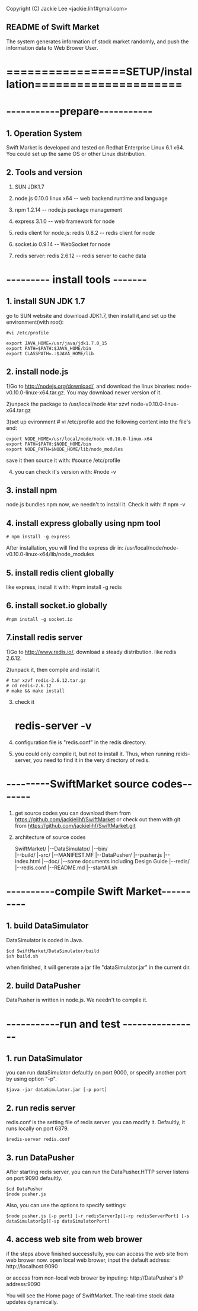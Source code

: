
Copyright (C) Jackie Lee <jackie.lihf#gmail.com>
## README of Swift Market
The system generates information of stock market randomly, and push the information data to Web Brower User.

# =================SETUP/installation=====================

# -----------prepare-----------
## 1. Operation System
Swift Market is developed and tested on Redhat Enterprise Linux 6.1 x64. You could set up the same OS or other Linux distribution.

## 2. Tools and version

1) SUN JDK1.7

2) node.js 0.10.0 linux x64  -- web backend runtime and language

3) npm 1.2.14                -- node.js package management 

4) express 3.1.0             -- web framework for node

5) redis client for node.js: redis 0.8.2  -- redis client for node

6) socket.io 0.9.14                       -- WebSocket for node

7) redis server: redis 2.6.12             -- redis server to cache data


# --------- install tools -------
## 1. install SUN JDK 1.7
go to SUN website and download JDK1.7, then install it,and set up the environment(with root):

    #vi /etc/profile

    export JAVA_HOME=/usr/java/jdk1.7.0_15
    export PATH=$PATH:$JAVA_HOME/bin
    export CLASSPATH=.:$JAVA_HOME/lib


## 2. install node.js
1)Go to http://nodejs.org/download/, and download the linux binaries: node-v0.10.0-linux-x64.tar.gz. 
You may download newer version of it.

2)unpack the package to /usr/local/node
    #tar xzvf node-v0.10.0-linux-x64.tar.gz

3)set up evironment
    # vi /etc/profile
add the following content into the file's end:

    export NODE_HOME=/usr/local/node/node-v0.10.0-linux-x64
    export PATH=$PATH:$NODE_HOME/bin
    export NODE_PATH=$NODE_HOME/lib/node_modules

save it then source it with:
    #source /etc/profile

4) you can check it's version with:
    #node -v

## 3. install npm
node.js bundles npm now, we needn't to install it. Check it with:
    # npm -v

## 4. install express globally using npm tool
    # npm install -g express
After installation, you will find the express dir in: /usr/local/node/node-v0.10.0-linux-x64/lib/node_modules

## 5. install redis client globally
like express, install it with:
    #npm install -g redis

## 6. install socket.io globally
    #npm install -g socket.io

## 7.install redis server
1)Go to http://www.redis.io/, download a steady distribution. like redis 2.6.12.

2)unpack it, then compile and install it.

    # tar xzvf redis-2.6.12.tar.gz
    # cd redis-2.6.12
    # make && make install

3) check it

    # redis-server -v

4) configuration file is "redis.conf" in the redis directory.

5) you could only compile it, but not to install it. Thus, when running reids-server, you need to find it in the very directory of redis.

# ---------SwiftMarket source codes-------
1) get source codes
you can download them from https://github.com/jackielihf/SwiftMarket
or check out them with git from https://github.com/jackielihf/SwiftMarket.git

2) architecture of source codes

    SwiftMarket/
        |--DataSimulator/
            |--bin/                
            |--build/
            |-src/
            |--MANIFEST.MF
        |--DataPusher/
            |--pusher.js
            |--index.html
        |--doc/
            |--some documents including Design Guide
        |--redis/
            |--redis.conf
        |--README.md
        |--startAll.sh

# ----------compile Swift Market----------
## 1. build DataSimulator
DataSimulator is coded in Java.

    $cd SwiftMarket/DataSimulator/build
    $sh build.sh
when finished, it will generate a jar file "dataSimulator.jar" in the current dir.

## 2. build DataPusher
DataPusher is written in node.js. We needn't to compile it.


# -----------run and test ----------------
## 1. run DataSimulator
you can run dataSimulator defaultly on port 9000, or specify another port by using option "-p".

    $java -jar dataSimulator.jar [-p port]

## 2. run redis server
redis.conf is the setting file of redis server. you can modify it. Defaultly, it runs locally on port 6379.

    $redis-server redis.conf

## 3. run DataPusher
After starting redis server, you can run the DataPusher.HTTP server listens on port 9090 defaultly.

    $cd DataPusher
    $node pusher.js

Also, you can use the options to specify settings:

    $node pusher.js [-p port] [-r redisServerIp][-rp redisServerPort] [-s dataSimulatorIp][-sp dataSimulatorPort]

## 4. access web site from web brower
if the steps above finished successfully, you can access the web site from web brower now.
open local web brower, input the default address: http://localhost:9090

or access from non-local web brower by inputing: http://DataPusher's IP address:9090

You will see the Home page of SwiftMarket. The real-time stock data updates dynamically.





